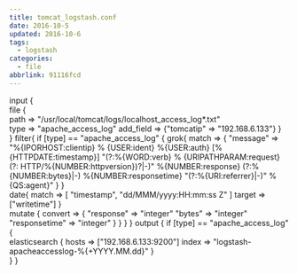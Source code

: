 ```yaml
---
title: tomcat_logstash.conf
date: 2016-10-5
updated: 2016-10-6
tags:
  - logstash
categories:
  - file
abbrlink: 91116fcd
---
```


input {  
 file {  
  path => "/usr/local/tomcat/logs/localhost_access_log*.txt"  
  type => "apache_access_log"
  add_field => {"tomcatip" => "192.168.6.133"}
 }  
}
filter{ 
 if [type] == "apache_access_log" {
  grok{
   match => { "message" => "%{IPORHOST:clientip} %
{USER:ident} %{USER:auth} \[%{HTTPDATE:timestamp}\] \"(?:%{WORD:verb} %
{URIPATHPARAM:request}(?: HTTP/%{NUMBER:httpversion})?|-)\" %{NUMBER:response} 
(?:%{NUMBER:bytes}|-) %{NUMBER:responsetime} \"(?:%{URI:referrer}|-)\" %
{QS:agent}" }
  }    
  date{
   match => [ "timestamp", "dd/MMM/yyyy:HH:mm:ss Z" ]
   target => ["writetime"]
  }  
  mutate {
   convert => { 
    "response" => "integer" 
    "bytes" => "integer" 
    "responsetime" => "integer" 
   }
  }
 }
}
output {
 if [type] == "apache_access_log" {  
  elasticsearch {
   hosts => ["192.168.6.133:9200"]
   index => "logstash-apacheaccesslog-%{+YYYY.MM.dd}"
  }  
 }
}
